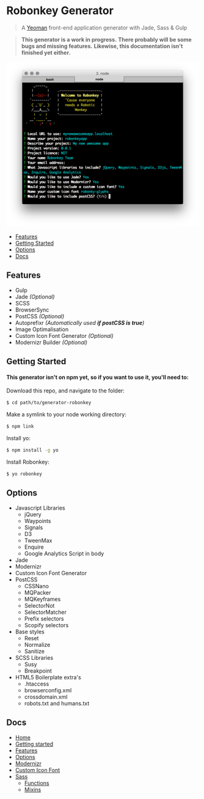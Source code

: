 # Robonkey Generator

> A [Yeoman](http://yeoman.io) front-end application generator with Jade, Sass &amp; Gulp

> **This generator is a work in progress.**
> **There probably will be some bugs and missing features.**
> **Likewise, this documentation isn't finished yet either.**

![image](docs/robonkeyscreenshot.png)

- [Features](#features)
- [Getting Started](#getting-started)
- [Options](#options)
- [Docs](#docs)

## Features

- Gulp
- Jade _(Optional)_
- SCSS
- BrowserSync
- PostCSS _(Optional)_
- Autoprefixr _(Automatically used **if postCSS is true**)_
- Image Optimalisation
- Custom Icon Font Generator _(Optional)_
- Modernizr Builder _(Optional)_


## Getting Started

#### This generator isn't on npm yet, so if you want to use it, you'll need to:

Download this repo, and navigate to the folder:

```sh
$ cd path/to/generator-robonkey
```

Make a symlink to your node working directory:

```sh
$ npm link
```

Install yo:

```sh
$ npm install -g yo
```

Install Robonkey:

```sh
$ yo robonkey
```

## Options

- Javascript Libraries
  - jQuery
  - Waypoints
  - Signals
  - D3
  - TweenMax
  - Enquire
  - Google Analytics Script in body
- Jade
- Modernizr
- Custom Icon Font Generator
- PostCSS
  - CSSNano
  - MQPacker
  - MQKeyframes
  - SelectorNot
  - SelectorMatcher
  - Prefix selectors
  - Scopify selectors
- Base styles
  - Reset
  - Normalize
  - Sanitize
- SCSS Libraries
  - Susy
  - Breakpoint
- HTML5 Boilerplate extra's
  - .htaccess
  - browserconfig.xml
  - crossdomain.xml
  - robots.txt and humans.txt


## Docs

- [Home](/README.md)
- [Getting started](/docs/getting-started.md)
- [Features](/docs/features.md)
- [Options](/docs/options.md)
- [Modernizr](/docs/modernizr.md)
- [Custom Icon Font](/docs/custom-icon-font.md)
- [Sass](/docs/sass/sass.md)
	- [Functions](/docs/sass/functions.md)
	- [Mixins](/docs/sass/mixins.md)
